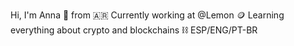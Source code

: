 Hi, I'm Anna 👋 from 🇦🇷 Currently working at @Lemon 🪙 Learning everything about crypto and blockchains ⛓️ ESP/ENG/PT-BR

<!---
Ponspythh/Ponspythh is a ✨ special ✨ repository because its `README.md` (this file) appears on your GitHub profile.
You can click the Preview link to take a look at your changes.
--->
